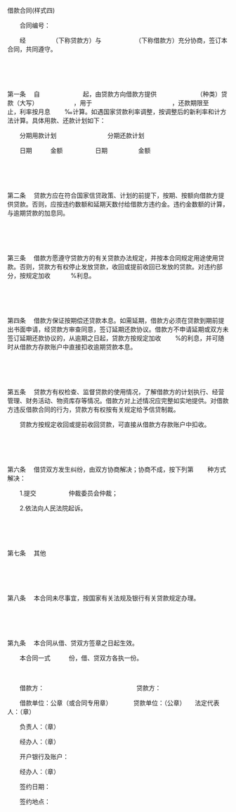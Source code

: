 



借款合同(样式四)



 

　　合同编号：

　　经　　　　 （下称贷款方）与　　　　　　（下称借款方）充分协商，签订本合同，共同遵守。

　　

　　

第一条
　自　　　　　　　起，由贷款方向借款方提供　　　　　　　（种类）贷款（大写）　　　　　　 ，用于　　　　　　　　　　　　　，还款期限至　　　　　　　 止，利率按月息　　 ‰计算。如遇国家贷款利率调整，按调整后的新利率和计方法计算。具体用款、还款计划如下：

　　分期用款计划　　　　　　　　 分期还款计划

　　日期　　　金额　　　　　 日期　　　　　金额

　　

　　

第二条
　贷款方应在符合国家信贷政策、计划的前提下，按期、按额向借款方提供贷款。否则，应按违约数额和延期天数付给借款方违约金。违约金数额的计算，与逾期贷款的加息同。

　　

　　

第三条
　借款方愿遵守贷款方的有关贷款办法规定，并按本合同规定用途使用贷款。否则，贷款方有权停止发放贷款，收回或提前收回已发放的贷款。对违约部分，按规定加收　　　 %利息。

　　

　　

第四条
　借款方保证按期偿还贷款本息。如需延期，借款方必须在贷款到期前提出书面申请，经贷款方审查同意，签订延期还款协议。借款方不申请延期或双方未签订延期还款协议的，从逾期之日起，贷款方按规定加收　　 %的利息，并可随时从借款方存款账户中直接扣收逾期贷款本息。

　　

　　

第五条
　贷款方有权检查、监督贷款的使用情况，了解借款方的计划执行、经营管理、财务活动、物资库存等情况。借款方对上述情况应完整如实地提供。对借款方违反借款合同的行为，贷款方有权按有关规定给予信贷制裁。

　　贷款方按规定收回或提前收回贷款，可直接从借款方存款账户中扣收。

　　

　　

第六条
　借贷双方发生纠纷，由双方协商解决；协商不成，按下列第　　 种方式解决：

　　1.提交　　　　　 仲裁委员会仲裁；

　　2.依法向人民法院起诉。

　　

　　

第七条
　其他

　　

　　

第八条
　本合同未尽事宜，按国家有关法规及银行有关贷款规定办理。

　　

　　

第九条
　本合同从借、贷双方签章之日起生效。

　　本合同一式　　　份，借、贷双方各执一份。　　

　　

　　借款方：　　　　　　　　　　　　　　　贷款方：　　

　　借款单位：公章（或合同专用章）　　　　贷款单位：（公章）　　法定代表人：（章）

　　负责人：（章）

　　经办人：（章）

　　开户银行及账户：　　　　　　　　　　　 

　　经办人：（章）　　

　　签约日期：　　　　　　　　　　　　　　

　　签约地点：

　　